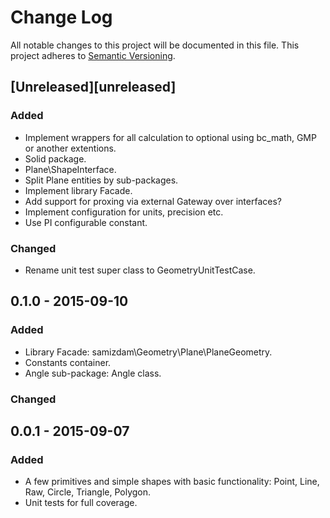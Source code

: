 # Change Log
All notable changes to this project will be documented in this file.
This project adheres to [Semantic Versioning](http://semver.org/).

## [Unreleased][unreleased]
### Added
- Implement wrappers for all calculation to optional using bc_math, GMP or another extentions.  
- Solid package.
- Plane\ShapeInterface.
- Split Plane entities by sub-packages. 
- Implement library Facade. 
- Add support for proxing via external Gateway over interfaces?  
- Implement configuration for units, precision etc. 
- Use PI configurable constant. 

### Changed
- Rename unit test super class to GeometryUnitTestCase. 

## 0.1.0 - 2015-09-10
### Added
- Library Facade: samizdam\Geometry\Plane\PlaneGeometry. 
- Constants container. 
- Angle sub-package: Angle class.  

### Changed

## 0.0.1 - 2015-09-07
### Added
- A few primitives and simple shapes with basic functionality: Point, Line, Raw, Circle, Triangle, Polygon. 
- Unit tests for full coverage. 

